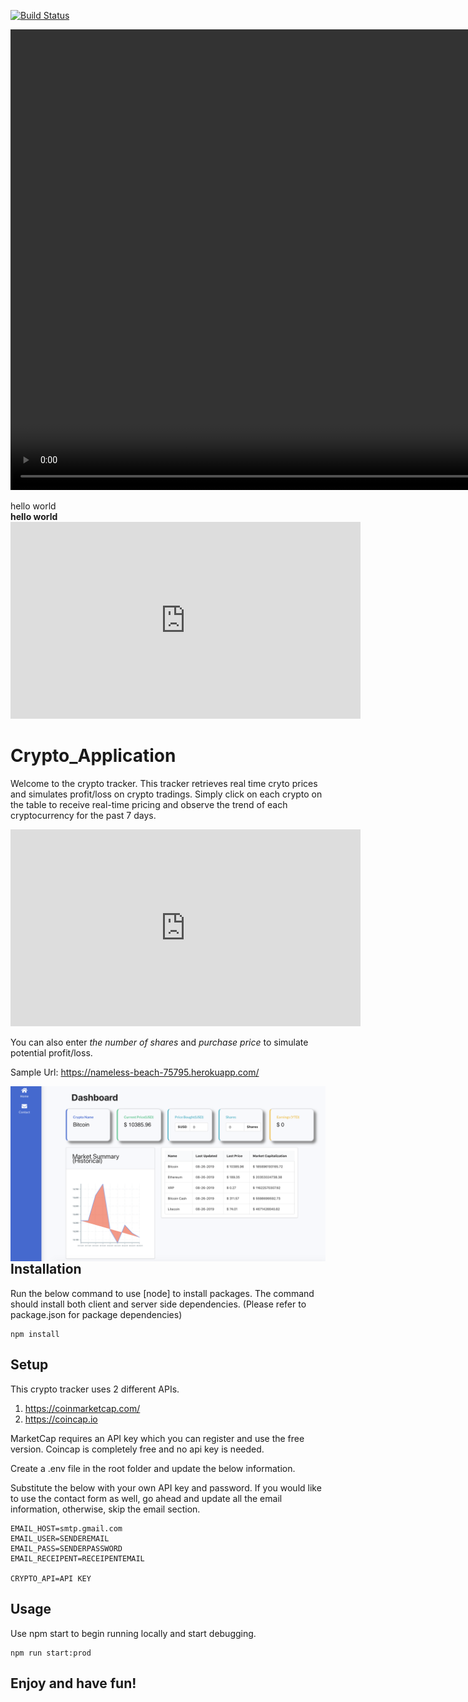 [![Build Status](https://travis-ci.com/ThomasN72/webscraper.svg?branch=master)](https://travis-ci.com/ThomasN72/webscraper)


<video tabindex="-1" class="video-stream html5-main-video" webkit-playsinline="" playsinline="" controlslist="nodownload" style="width: 1310px; height: 737px; left: 17px; top: 0px;" src="blob:https://www.youtube.com/47e0e8a9-b4fa-4ced-9a49-d8ed1b3edc64"></video>
<div>hello world</div>
<strong>hello world</strong>
<iframe width="560" 
        height="315" 
        src="https://www.youtube.com/watch?v=hcLVxll-Rhw" 
        title="YouTube video player" 
        frameborder="0" 
        allow="accelerometer; autoplay; clipboard-write; encrypted-media; gyroscope; picture-in-picture" 
        allowfullscreen>
</iframe>
 
# Crypto_Application
Welcome to the crypto tracker. This tracker retrieves real time cryto prices and simulates profit/loss on crypto tradings.
Simply click on each crypto on the table to receive real-time pricing and observe the trend of each cryptocurrency for the past 7 days.

<iframe width="560" 
        height="315" 
        src="https://www.youtube.com/watch?v=hcLVxll-Rhw" 
        title="YouTube video player" 
        frameborder="0" 
        allow="accelerometer; autoplay; clipboard-write; encrypted-media; gyroscope; picture-in-picture" 
        allowfullscreen>
</iframe>



You can also enter *the number of shares* and *purchase price* to simulate potential profit/loss.


Sample Url: https://nameless-beach-75795.herokuapp.com/

<img src="./client/src/images/sample.png"
     style="float: left; margin-right: 10px;" />

<img>

## Installation
Run the below command to use [node] to install packages.
The command should install both client and server side dependencies.
(Please refer to package.json for package dependencies)
```node
npm install
```

## Setup
This crypto tracker uses 2 different APIs.
1. https://coinmarketcap.com/
2. https://coincap.io 

MarketCap requires an API key which you can register and use the free version. Coincap is completely free and no api key is needed.

Create a .env file in the root folder and update the below information.

Substitute the below with your own API key and password. If you would like to use the contact form as well, go ahead and update all the email information, otherwise, skip the email section.

```
EMAIL_HOST=smtp.gmail.com
EMAIL_USER=SENDEREMAIL
EMAIL_PASS=SENDERPASSWORD
EMAIL_RECEIPENT=RECEIPENTEMAIL

CRYPTO_API=API KEY
```

## Usage
Use npm start to begin running locally and start debugging.
```node
npm run start:prod
```

## Enjoy and have fun!

